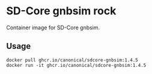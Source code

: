 # SD-Core gnbsim rock

Container image for SD-Core gnbsim.

## Usage

```console
docker pull ghcr.io/canonical/sdcore-gnbsim:1.4.5
docker run -it ghcr.io/canonical/sdcore-gnbsim:1.4.5
```
